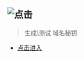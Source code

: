 ![点击](https://dkimcore.org/dkimcorelogo2.png)
---
> 生成\测试 域名秘钥
* [点击进入](https://dkimcore.org/tools/)

